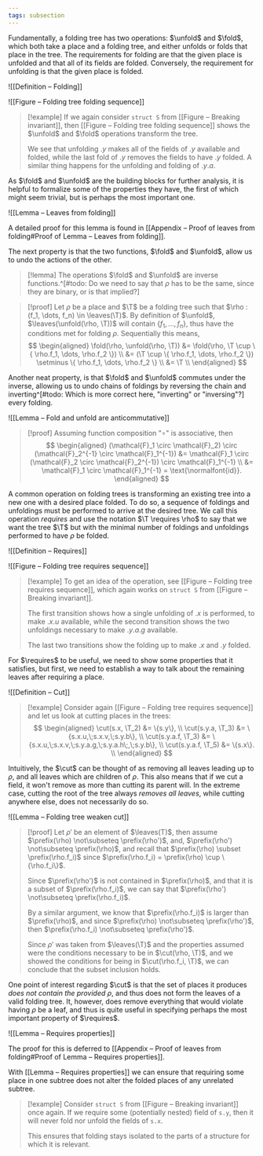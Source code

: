 ```yaml
---
tags: subsection
---
```


Fundamentally, a folding tree has two operations: $\unfold$ and $\fold$, which both take a place and a folding tree, and either unfolds or folds that place in the tree. The requirements for folding are that the given place is unfolded  and that all of its fields are folded. Conversely, the requirement for unfolding is that the given place is folded.

![[Definition – Folding]]

![[Figure – Folding tree folding sequence]]

> [!example]
> If we again consider `struct S` from [[Figure – Breaking invariant]], then [[Figure – Folding tree folding sequence]] shows the $\unfold$ and $\fold$ operations transform the tree.
>
> We see that unfolding $.y$ makes all of the fields of $.y$ available and folded, while the last fold of $.y$  removes the fields to have $.y$ folded. A similar thing happens for the unfolding and folding of $.y.a$.

As $\fold$ and $\unfold$ are the building blocks for further analysis, it is helpful to formalize some of the properties they have, the first of which might seem trivial, but is perhaps the most important one.

![[Lemma – Leaves from folding]]

A detailed proof for this lemma is found in [[Appendix – Proof of leaves from folding#Proof of Lemma – Leaves from folding]].

The next property is that the two functions, $\fold$ and $\unfold$, allow us to undo the actions of the other.

> [!lemma]
> The operations $\fold$ and $\unfold$ are inverse functions.^[#todo: Do we need to say that $\rho$ has to be the same, since they are binary, or is that implied?]

> [!proof]
> Let $\rho$ be a place and $\T$ be a folding tree such that $\rho : (f_1, \dots, f_n) \in \leaves(\T)$. By definition of $\unfold$, $\leaves(\unfold(\rho, \T))$ will contain $\{f_1, \dots, f_n\}$, thus have the conditions met for folding $\rho$. Sequentially this means,
> $$
> \begin{aligned}
> \fold(\rho, \unfold(\rho, \T))
>   &= \fold(\rho, \T \cup \{ \rho.f_1, \dots, \rho.f_2 \}) \\
>   &= (\T \cup \{ \rho.f_1, \dots, \rho.f_2 \}) \setminus \{ \rho.f_1, \dots, \rho.f_2 \} \\
>   &= \T \\
> \end{aligned}
> $$

Another neat property, is that $\fold$ and $\unfold$ commutes under the inverse, allowing us to undo chains of foldings by reversing the chain and inverting^[#todo: Which is more correct here, "inverting" or "inversing"?] every folding.

![[Lemma – Fold and unfold are anticommutative]]

> [!proof]
> Assuming function composition "$\circ$" is associative, then
> $$
> \begin{aligned}
> (\mathcal{F}_1 \circ \mathcal{F}_2) \circ (\mathcal{F}_2^{-1} \circ \mathcal{F}_1^{-1})
> &= \mathcal{F}_1 \circ (\mathcal{F}_2 \circ \mathcal{F}_2^{-1}) \circ \mathcal{F}_1^{-1} \\
> &= \mathcal{F}_1 \circ \mathcal{F}_1^{-1} = \text{\normalfont{id}}.
> \end{aligned}
> $$

A common operation on folding trees is transforming an existing tree into a new one with a desired place folded. To do so, a sequence of foldings and unfoldings must be performed to arrive at the desired tree. We call this operation _requires_ and use the notation $\T \requires \rho$ to say that we want the tree $\T$ but with the minimal number of foldings and unfoldings performed to have $\rho$ be folded.

![[Definition – Requires]]

![[Figure – Folding tree requires sequence]]

> [!example]
> To get an idea of the operation, see [[Figure – Folding tree requires sequence]], which again works on `struct S` from [[Figure – Breaking invariant]].
>
> The first transition shows how a single unfolding of $.x$ is performed, to make $.x.u$ available, while the second transition shows the two unfoldings necessary to make $.y.a.g$ available.
>
> The last two transitions show the folding up to make $.x$ and $.y$ folded.

For $\requires$ to be useful, we need to show some properties that it satisfies, but first, we need to establish a way to talk about the remaining leaves after requiring a place.

![[Definition – Cut]]

> [!example]
> Consider again [[Figure – Folding tree requires sequence]] and let us look at cutting places in the trees:
> $$
> \begin{aligned}
> \cut(s.x,     \T_2) &= \{s.y\}, \\
> \cut(s.y.a,   \T_3) &= \{s.x.u,\;s.x.v,\;s.y.b\}, \\
> \cut(s.y.a.f, \T_3) &= \{s.x.u,\;s.x.v,\;s.y.a.g,\;s.y.a.h\;,\;s.y.b\}, \\
> \cut(s.y.a.f, \T_5) &= \{s.x\}. \\
> \end{aligned}
> $$

Intuitively, the $\cut$ can be thought of as removing all leaves leading up to $\rho$, and all leaves which are children of $\rho$. This also means that if we cut a field, it won't remove as more than cutting its parent will. In the extreme case, cutting the root of the tree always _removes all leaves_, while cutting anywhere else, does not necessarily do so.

![[Lemma – Folding tree weaken cut]]

> [!proof]
> Let $\rho'$ be an element of $\leaves(T)$, then assume $\prefix(\rho) \not\subseteq \prefix(\rho')$, and, $\prefix(\rho') \not\subseteq \prefix(\rho)$, and recall that $\prefix(\rho) \subset \prefix(\rho.f_i)$ since $\prefix(\rho.f_i) = \prefix(\rho) \cup \{\rho.f_i\}$.
>
> Since $\prefix(\rho')$ is not contained in $\prefix(\rho)$, and that it is a subset of $\prefix(\rho.f_i)$, we can say that $\prefix(\rho') \not\subseteq \prefix(\rho.f_i)$.
>
> By a similar argument, we know that $\prefix(\rho.f_i)$ is larger than $\prefix(\rho)$, and since $\prefix(\rho) \not\subseteq \prefix(\rho')$, then $\prefix(\rho.f_i) \not\subseteq \prefix(\rho')$.
>
> Since $\rho'$ was taken from $\leaves(\T)$ and the properties assumed were the conditions necessary to be in $\cut(\rho, \T)$, and we showed the conditions for being in $\cut(\rho.f_i, \T)$, we can conclude that the subset inclusion holds.

One point of interest regarding $\cut$ is that the set of places it produces _does not contain the provided $\rho$_, and thus does not form the leaves of a valid folding tree. It, however, does remove everything that would violate having $\rho$ be a leaf, and thus is quite useful in specifying perhaps the most important property of $\requires$.

![[Lemma – Requires properties]]

The proof for this is deferred to [[Appendix – Proof of leaves from folding#Proof of Lemma – Requires properties]].

With [[Lemma – Requires properties]] we can ensure that requiring some place in one subtree does not alter the folded places of any unrelated subtree.

> [!example]
> Consider `struct S` from [[Figure – Breaking invariant]] once again. If we require some (potentially nested) field of `s.y`, then it will never fold nor unfold the fields of `s.x`.
>
> This ensures that folding stays isolated to the parts of a structure for which it is relevant.
